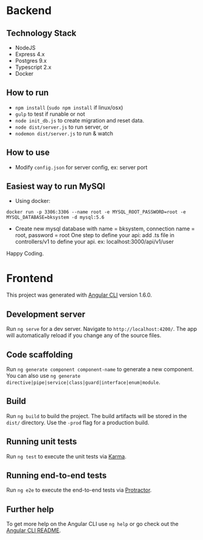 # Backend
## Technology Stack
+ NodeJS
+ Express 4.x
+ Postgres 9.x
+ Typescript 2.x
+ Docker

## How to run
+ `npm install` (`sudo npm install` if linux/osx)
+ `gulp` to test if runable or not
+ `node init_db.js` to create migration and reset data.
+ `node dist/server.js` to run server, or
+ `nodemon dist/server.js` to run & watch


## How to use
+ Modify `config.json` for server config, ex: server port

## Easiest way to run MySQl
+ Using docker:

```
docker run -p 3306:3306 --name root -e MYSQL_ROOT_PASSWORD=root -e MYSQL_DATABASE=bksystem -d mysql:5.6
```

+ Create new mysql database with name = bksystem, connection name = root, password = root
One step to define your api: add .ts file in controllers/v1 to define your api. ex: localhost:3000/api/v1/user

Happy Coding.

    
 
# Frontend
This project was generated with [Angular CLI](https://github.com/angular/angular-cli) version 1.6.0.
## Development server
Run `ng serve` for a dev server. Navigate to `http://localhost:4200/`. The app will automatically reload if you change any of the source files.
## Code scaffolding
Run `ng generate component component-name` to generate a new component. You can also use `ng generate directive|pipe|service|class|guard|interface|enum|module`.
## Build
Run `ng build` to build the project. The build artifacts will be stored in the `dist/` directory. Use the `-prod` flag for a production build.
## Running unit tests
Run `ng test` to execute the unit tests via [Karma](https://karma-runner.github.io).
## Running end-to-end tests
Run `ng e2e` to execute the end-to-end tests via [Protractor](http://www.protractortest.org/).
## Further help
To get more help on the Angular CLI use `ng help` or go check out the [Angular CLI README](https://github.com/angular/angular-cli/blob/master/README.md).

